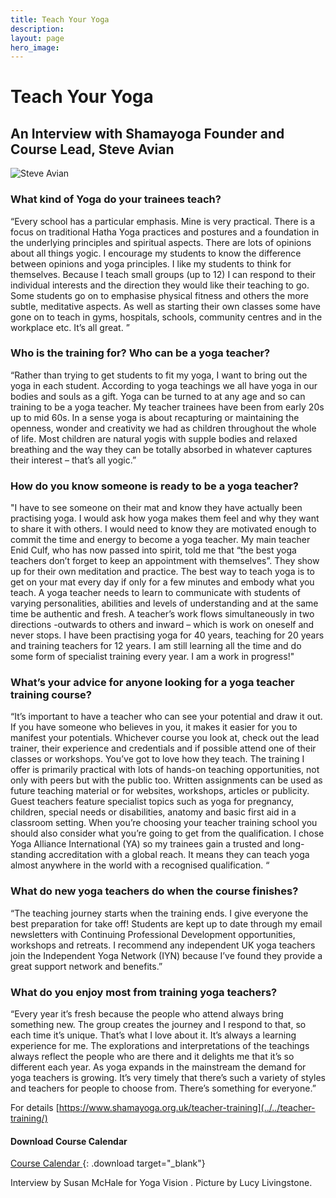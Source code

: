 ```yaml
---
title: Teach Your Yoga
description:
layout: page
hero_image:
---
```

# Teach Your Yoga
## An Interview with Shamayoga Founder and Course Lead, Steve Avian 

![Steve Avian](https://lh3.googleusercontent.com/-_7m_Cv_9aQg/WzJA4XeOnJI/AAAAAAAABqk/mArKnZDkfe0OzAgIULL-0ksasjSiokUAwCJoC/s0-e30/interview.jpg)

### What kind of Yoga do your trainees teach?

“Every school has a particular emphasis.  Mine is very practical.  There is a focus on traditional Hatha Yoga practices and postures and a foundation in the underlying principles and spiritual aspects.  There are lots of opinions about all things yogic.  I encourage my students to know the difference between opinions and yoga principles.  I like my students to think for themselves.  Because I teach small groups (up to 12) I can respond to their individual interests and the direction they would like their teaching to go.  Some students go on to emphasise physical fitness and others the more subtle, meditative aspects.  As well as starting their own classes some have gone on to teach in gyms, hospitals, schools, community centres and in the workplace etc.   It’s all great. ”

### Who is the training for? Who can be a yoga teacher?

“Rather than trying to get students to fit my yoga, I want to bring out the yoga in each student.  According to yoga teachings we all have yoga in our bodies and souls as a gift.  Yoga can be turned to at any age and so can training to be a yoga teacher.  My teacher trainees have been from early 20s up to mid 60s.  In a sense yoga is about recapturing or maintaining the openness, wonder and creativity we had as children throughout the whole of life.  Most children are natural yogis with supple bodies and relaxed breathing and the way they can be totally absorbed in whatever captures their interest – that’s all yogic.”

### How do you know someone is ready to be a yoga teacher?

"I have to see someone on their mat and know they have actually been practising yoga. I would ask how yoga makes them feel and why they want to share it with others.  I would need to know they are motivated enough to commit the time and energy to become a yoga teacher.  My main teacher Enid Culf, who has now passed into spirit, told me that “the best yoga teachers don’t forget to keep an appointment with themselves”.  They show up for their own meditation and practice.  The best way to teach yoga is to get on your mat every day if only for a few minutes and embody what you teach.  A yoga teacher needs to learn to communicate with students of varying personalities, abilities and levels of understanding and at the same time be authentic and fresh.  A teacher’s work flows simultaneously in two directions -outwards to others and inward – which is work on oneself and never stops.  I have been practising yoga for 40 years, teaching for 20 years and training teachers for 12 years.  I am still learning all the time and do some form of specialist training every year.  I am a work in progress!"

### What’s your advice for anyone looking for a yoga teacher training course?

“It’s important to have a teacher who can see your potential and draw it out. If you have someone who believes in you, it makes it easier for you to manifest your potentials.  Whichever course you look at, check out the lead trainer, their experience and credentials and if possible attend one of their classes or workshops. You’ve got to love how they teach.  The training I offer is primarily practical with lots of hands-on teaching opportunities, not only with peers but with the public too. Written assignments can be used as future teaching material or for websites, workshops, articles or publicity.  Guest teachers feature specialist topics such as yoga for pregnancy, children, special needs or disabilities, anatomy and basic first aid in a classroom setting.  When you’re choosing your teacher training school you should also consider what you’re going to get from the qualification.  I chose Yoga Alliance International (YA) so my trainees gain a trusted and long-standing accreditation with a global reach.  It means they can teach yoga almost anywhere in the world with a recognised qualification. “

### What do new yoga teachers do when the course finishes?

“The teaching journey starts when the training ends.  I give everyone the best preparation for take off!  Students are kept up to date through my email newsletters with Continuing Professional Development opportunities, workshops and retreats.  I recommend any independent UK yoga teachers join the Independent Yoga Network (IYN) because I’ve found they provide a great support network and benefits.”  

### What do you enjoy most from training yoga teachers?

“Every year it’s fresh because the people who attend always bring something new.  The group creates the journey and I respond to that, so each time it’s unique.  That’s what I love about it.  It’s always a learning experience for me.  The explorations and interpretations of the teachings always reflect the people who are there and it delights me that it’s so different each year. As yoga expands in the mainstream the demand for yoga teachers is growing.  It’s very timely that there’s such a variety of styles and teachers for people to choose from.  There’s something for everyone.” 

For details  [https://www.shamayoga.org.uk/teacher-training](../../teacher-training/)

#### Download Course Calendar

[Course Calendar ](https://downloads.shamayoga.org.uk/yogateaching2019calendar.pdf){: .download target="_blank"}

Interview by Susan McHale for Yoga Vision . Picture by Lucy Livingstone. 
